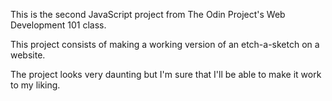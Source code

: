 This is the second JavaScript project from The Odin Project's Web Development 101 class. 

This project consists of making a working version of an etch-a-sketch on a website.

The project looks very daunting but I'm sure that I'll be able to make it work to my liking.